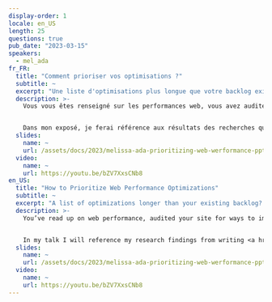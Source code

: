 ```yaml
---
display-order: 1
locale: en_US
length: 25
questions: true
pub_date: "2023-03-15"
speakers:
  - mel_ada
fr_FR:
  title: "Comment prioriser vos optimisations ?"
  subtitle: ~
  excerpt: "Une liste d'optimisations plus longue que votre backlog existant ? Priorisez en estimant l'impact en fonction des objectifs de votre organisation."
  description: >-
    Vous vous êtes renseigné sur les performances web, vous avez audité votre site pour trouver des pistes d'optimisation et vous avez une liste d'optimisations plus longue que votre backlog existant. Et maintenant, que faire ? Apprenez à estimer l'impact en fonction des objectifs de votre organisation. 


    Dans mon exposé, je ferai référence aux résultats des recherches que j'ai menées pour rédiger <a href="https://almanac.httparchive.org/en/2022/performance" target="_blank" rel="nofollow">le chapitre sur les performances Web de Web Almanac 2022</a>.
  slides:
    name: ~
    url: /assets/docs/2023/melissa-ada-prioritizing-web-werformance-pptimizations.pdf
  video:
    name: ~
    url: https://youtu.be/bZV7XxsCNb8
en_US:
  title: "How to Prioritize Web Performance Optimizations"
  subtitle: ~
  excerpt: "A list of optimizations longer than your existing backlog? Prioritize by estimating the impact based on your organization's goals."
  description: >-
    You’ve read up on web performance, audited your site for ways to improve, and have a list of optimizations longer than your existing backlog. Now what? Learn how to estimate impact according to your organization’s goals. 


    In my talk I will reference my research findings from writing <a href="https://almanac.httparchive.org/en/2022/performance"  target="_blank" rel="nofollow">the Web Performance Chapter of Web Almanac 2022</a>.
  slides:
    name: ~
    url: /assets/docs/2023/melissa-ada-prioritizing-web-werformance-pptimizations.pdf
  video:
    name: ~
    url: https://youtu.be/bZV7XxsCNb8
---
```

